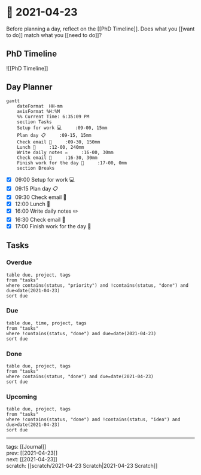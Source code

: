 # 📆 2021-04-23

Before planning a day, reflect on the [[PhD Timeline]]. Does what you [[want to do]] match what you [[need to do]]?

## PhD Timeline

![[PhD Timeline]]

## Day Planner
```mermaid
gantt
    dateFormat  HH-mm
    axisFormat %H:%M
    %% Current Time: 6:35:09 PM
    section Tasks
    Setup for work 💻     :09-00, 15mm
    Plan day 📋     :09-15, 15mm
    Check email 📧     :09-30, 150mm
    Lunch 🍙     :12-00, 240mm
    Write daily notes ✏️     :16-00, 30mm
    Check email 📧     :16-30, 30mm
    Finish work for the day 🎉     :17-00, 0mm
    section Breaks

```

- [x] 09:00 Setup for work 💻
- [x] 09:15 Plan day 📋
- [x] 09:30 Check email 📧
- [x] 12:00 Lunch 🍙
- [x] 16:00 Write daily notes ✏️
- [x] 16:30 Check email 📧
- [x] 17:00 Finish work for the day 🎉

## Tasks

### Overdue

```dataview
table due, project, tags
from "tasks"
where contains(status, "priority") and !contains(status, "done") and due<date(2021-04-23)
sort due
```


### Due

```dataview
table due, time, project, tags
from "tasks"
where !contains(status, "done") and due=date(2021-04-23)
sort due
```

### Done

```dataview
table due, project, tags
from "tasks"
where contains(status, "done") and due=date(2021-04-23)
sort due
```

### Upcoming

```dataview
table due, project, tags
from "tasks"
where !contains(status, "done") and !contains(status, "idea") and due>date(2021-04-23)
sort due
```

---

tags: [[Journal]]  
prev: [[2021-04-23]]  
next: [[2021-04-23]]  
scratch: [[scratch/2021-04-23 Scratch|2021-04-23 Scratch]]